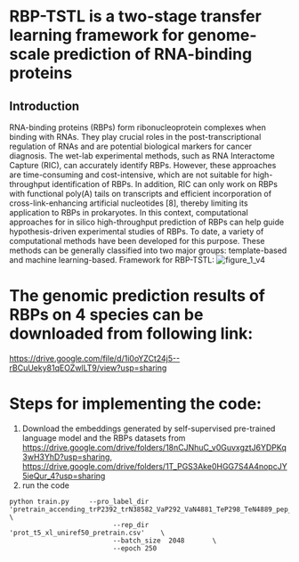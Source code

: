 # RBP-TSTL is a two-stage transfer learning framework for genome-scale prediction of RNA-binding proteins
## Introduction

<!-- RNA-binding proteins (RBPs) form ribonucleoprotein complexes when binding with RNAs. They play crucial roles in the post-transcriptional regulation of RNAs and are potential biological markers for cancer diagnosis [1-5]. The wet-lab experimental methods, such as RNA Interactome Capture (RIC) [6], can accurately identify RBPs. However, these approaches are time-consuming and cost-intensive, which are not suitable for high-throughput identification of RBPs [7]. In addition, RIC can only work on RBPs with functional poly(A) tails on transcripts and efficient incorporation of cross-link-enhancing artificial nucleotides [8], thereby limiting its application to RBPs in prokaryotes. In this context, computational approaches for in silico high-throughput prediction of RBPs can help guide hypothesis-driven experimental studies of RBPs. To date, a variety of computational methods have been developed for this purpose. These methods can be generally classified into two major groups: template-based and machine learning-based.
 -->
RNA-binding proteins (RBPs) form ribonucleoprotein complexes when binding with RNAs. They play crucial roles in the post-transcriptional regulation of RNAs and are potential biological markers for cancer diagnosis. The wet-lab experimental methods, such as RNA Interactome Capture (RIC), can accurately identify RBPs. However, these approaches are time-consuming and cost-intensive, which are not suitable for high-throughput identification of RBPs. In addition, RIC can only work on RBPs with functional poly(A) tails on transcripts and efficient incorporation of cross-link-enhancing artificial nucleotides [8], thereby limiting its application to RBPs in prokaryotes. In this context, computational approaches for in silico high-throughput prediction of RBPs can help guide hypothesis-driven experimental studies of RBPs. To date, a variety of computational methods have been developed for this purpose. These methods can be generally classified into two major groups: template-based and machine learning-based.
Framework for RBP-TSTL:
![figure_1_v4](https://user-images.githubusercontent.com/72983482/154390499-45bed4dc-a8f4-4c38-9a5a-e91b0d112842.png)

# The genomic prediction results of RBPs on 4 species can be downloaded from following link:
https://drive.google.com/file/d/1i0oYZCt24j5--rBCuUeky81qEOZwlLT9/view?usp=sharing

# Steps for implementing the code:
1. Download the embeddings generated by self-supervised pre-trained language model and the RBPs datasets from https://drive.google.com/drive/folders/18nCJNhuC_v0GuvxgztJ6YDPKq3wH3YhD?usp=sharing, https://drive.google.com/drive/folders/1T_PGS3Ake0HGG7S4A4nopcJY5ieQur_4?usp=sharing
2. run the code 
```
python train.py     --pro_label_dir 'pretrain_accending_trP2392_trN38582_VaP292_VaN4881_TeP298_TeN4889_pep_label.csv'   \ 
                          --rep_dir     'prot_t5_xl_uniref50_pretrain.csv'    \
                          --batch_size  2048       \
                          --epoch 250 
```

